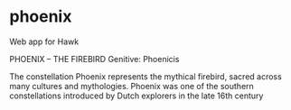 # phoenix
Web app for Hawk

PHOENIX – THE FIREBIRD
Genitive: Phoenicis

The constellation Phoenix represents the mythical firebird, sacred across many cultures and mythologies. Phoenix was one of the southern constellations introduced by Dutch explorers in the late 16th century
